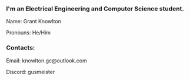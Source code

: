 <h3>I'm an Electrical Engineering and Computer Science student.</h3>
<div>
  <p>Name: Grant Knowlton</p>
  <p>Pronouns: He/Him</p>
</div>

<div>
  <h3>Contacts:</h3>
  <p>Email: knowlton.gc@outlook.com</p>
  <p>Discord: gusmeister</p>
</div>
